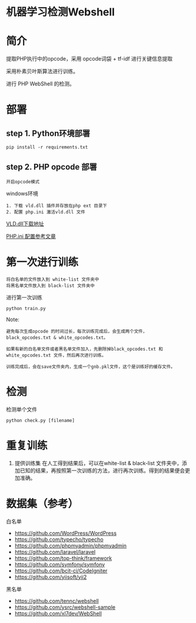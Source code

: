 # 机器学习检测Webshell

# 简介

提取PHP执行中的opcode，采用 opcode词袋 + tf-idf 进行关键信息提取

采用朴素贝叶斯算法进行训练。

进行 PHP WebShell 的检测。

# 部署

## step 1. Python环境部署

```
pip install -r requirements.txt
```

## step 2. PHP opcode 部署

    开启opcode模式

windows环境

```
1. 下载 vld.dll 插件并存放在php ext 目录下
2. 配置 php.ini 激活vld.dll 文件
```
[VLD.dll下载地址](http://pecl.php.net/package/vld/0.14.0/windows)

[PHP.ini 配置参考文章](http://blog.sina.com.cn/s/blog_4c8c58ce0102wi2h.html
)

# 第一次进行训练

    将白名单的文件放入到 white-list 文件夹中
    将黑名单文件放入到 black-list 文件夹中

进行第一次训练
```shell
python train.py
```
Note:

    避免每次生成opcode 的时间过长，每次训练完成后，会生成两个文件，black_opcodes.txt & white_opcodes.txt。

    如果有新的白名单文件或者黑名单文件加入，先删除掉black_opcodes.txt 和 white_opcodes.txt 文件，然后再次进行训练。

    训练完成后，会在save文件夹内，生成一个gnb.pkl文件，这个是训练好的缓存文件。


# 检测

检测单个文件
```
python check.py [filename]
```


# 重复训练

1. 提供训练集
在人工得到结果后，可以在white-list & black-list 文件夹中，添加已知的结果，再按照第一次训练的方法，进行再次训练。得到的结果便会更加准确。


# 数据集（参考）

白名单
- https://github.com/WordPress/WordPress
- https://github.com/typecho/typecho
- https://github.com/phpmyadmin/phpmyadmin
- https://github.com/laravel/laravel
- https://github.com/top-think/framework
- https://github.com/symfony/symfony
- https://github.com/bcit-ci/CodeIgniter
- https://github.com/yiisoft/yii2

黑名单
- https://github.com/tennc/webshell
- https://github.com/ysrc/webshell-sample
- https://github.com/xl7dev/WebShell